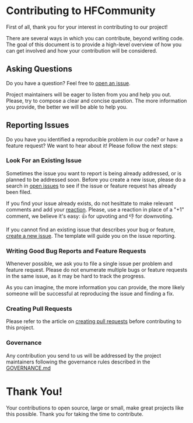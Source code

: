# Contributing to HFCommunity

First of all, thank you for your interest in contributing to our project!

There are several ways in which you can contribute, beyond writing code. The goal of this document is to provide a high-level overview of how you can get involved and how your contribution will be considered.

## Asking Questions 

Do you have a question? Feel free to [open an issue](https://github.com/SOM-Research/botsBOSS/issues/new?assignees=&labels=question&template=question.md).

Project maintainers will be eager to listen from you and help you out. Please, try to compose a clear and concise question. The more information you provide, the better we will be able to help you.

## Reporting Issues

Do you have you identified a reproducible problem in our code? or have a feature request? We want to hear about it! Please follow the next steps:

### Look For an Existing Issue

Sometimes the issue you want to report is being already addressed, or is planned to be addressed soon. Before you create a new issue, please do a search in [open issues](https://github.com/SOM-Research/botsBOSS/issues) to see if the issue or feature request has already been filed.

If you find your issue already exists, do not hesittate to make relevant comments and add your [reaction](https://github.com/blog/2119-add-reactions-to-pull-requests-issues-and-comments). Please, use a reaction in place of a "+1" comment, we believe it's easy: 👍 for upvoting and 👎 for downvoting.

If you cannot find an existing issue that describes your bug or feature, [create a new issue](https://github.com/SOM-Research/botsBOSS/issues/new?assignees=&labels=&template=proposal.md). The template will guide you on the issue reporting.

### Writing Good Bug Reports and Feature Requests

Whenever possible, we ask you to file a single issue per problem and feature request. Please do not enumerate multiple bugs or feature requests in the same issue, as it may be hard to track the progress.

As you can imagine, the more information you can provide, the more likely someone will be successful at reproducing the issue and finding a fix.

### Creating Pull Requests

Please refer to the article on [creating pull requests](https://github.com/microsoft/vscode/wiki/How-to-Contribute#pull-requests) before contributing to this project.

### Governance

Any contribution you send to us will be addressed by the project maintainers following the governance rules described in the [GOVERNANCE.md](GOVERNANCE.md)

# Thank You!

Your contributions to open source, large or small, make great projects like this possible. Thank you for taking the time to contribute.
